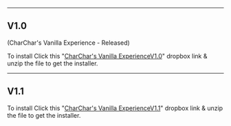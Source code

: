 
--------
V1.0
--------
(CharChar's Vanilla Experience - Released)

To install Click this "[CharChar's Vanilla ExperienceV1.0](https://www.dropbox.com/scl/fo/1wd4iye515gg5m9ottc51/AMN7lWcuOkEOQ8zPBvqm-6w?rlkey=g0k1mo6bu8xwp6s60uwp0bwqm&st=pwuig2oe&dl=0)" dropbox link & unzip the file to get the installer.

--------
V1.1
--------
To install Click this "[CharChar's Vanilla ExperienceV1.1](https://www.dropbox.com/scl/fi/prsn9udp4q8q0zih72gjr/CharChar-s-Vanilla-ExperienceV1.1.zip?rlkey=9mnvthukk0ci9ov5ad54rst31&st=hhm5zdz0&dl=0)"  dropbox link & unzip the file to get the installer.
